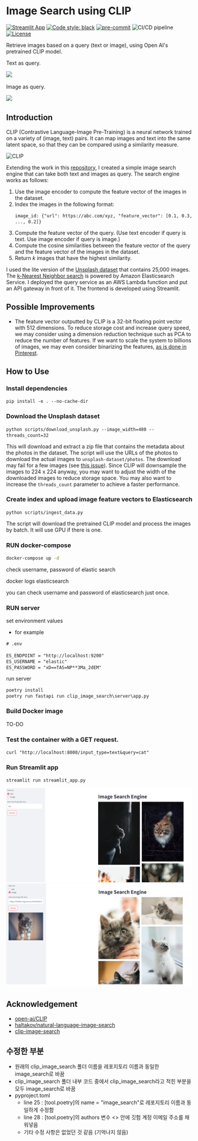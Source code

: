 # Image Search using CLIP

[![Streamlit App](https://static.streamlit.io/badges/streamlit_badge_black_white.svg)](https://share.streamlit.io/kingyiusuen/clip-image-search/)
[![Code style: black](https://img.shields.io/badge/code%20style-black-000000.svg)](https://github.com/psf/black)
[![pre-commit](https://img.shields.io/badge/pre--commit-enabled-brightgreen?logo=pre-commit&logoColor=white)](https://github.com/kingyiusuen/clip-image-search/blob/master/.pre-commit-config.yaml)
![CI/CD pipeline](https://github.com/kingyiusuen/clip-image-search/actions/workflows/pipeline.yaml/badge.svg)
[![License](https://img.shields.io/github/license/kingyiusuen/clip-image-search)](https://github.com/kingyiusuen/clip-image-search/blob/master/LICENSE)

Retrieve images based on a query (text or image), using Open AI's pretrained CLIP model.

Text as query.

![](https://i.imgur.com/5y7NaHU.png)

Image as query.

![](https://i.imgur.com/xYJ6SnQ.png)

## Introduction

CLIP (Contrastive Language-Image Pre-Training) is a neural network trained on a variety of (image, text) pairs. It can map images and text into the same latent space, so that they can be compared using a similarity measure.

![CLIP](https://raw.githubusercontent.com/openai/CLIP/main/CLIP.png)

Extending the work in this [repository](https://github.com/haltakov/natural-language-image-search), I created a simple image search engine that can take both text and images as query. The search engine works as follows:

1. Use the image encoder to compute the feature vector of the images in the dataset.
2. Index the images in the following format:
   ```
   image_id: {"url": https://abc.com/xyz, "feature_vector": [0.1, 0.3, ..., 0.2]}
   ```
3. Compute the feature vector of the query. (Use text encoder if query is text. Use image encoder if query is image.)
4. Compute the cosine similarities between the feature vector of the query and the feature vector of the images in the dataset.
5. Return $k$ images that have the highest similarity.

I used the lite version of the [Unsplash dataset](https://github.com/unsplash/datasets) that contains 25,000 images. The [k-Nearest Neighbor search](https://docs.aws.amazon.com/elasticsearch-service/latest/developerguide/knn.html) is powered by Amazon Elasticsearch Service. I deployed the query service as an AWS Lambda function and put an API gateway in front of it. The frontend is developed using Streamlit.

## Possible Improvements

- The feature vector outputted by CLIP is a 32-bit floating point vector with 512 dimensions. To reduce storage cost and increase query speed, we may consider using a dimension reduction technique such as PCA to reduce the number of features. If we want to scale the system to billions of images, we may even consider binarizing the features, [as is done in Pinterest](https://arxiv.org/pdf/1702.04680.pdf).

## How to Use

### Install dependencies

```
pip install -e . --no-cache-dir
```

### Download the Unsplash dataset

```
python scripts/download_unsplash.py --image_width=480 --threads_count=32
```

This will download and extract a zip file that contains the metadata about the photos in the dataset. The script will use the URLs of the photos to download the actual images to `unsplash-dataset/photos`. The download may fail for a few images (see [this issue](https://github.com/unsplash/datasets/issues/37#issuecomment-854711074)). Since CLIP will downsample the images to 224 x 224 anyway, you may want to adjust the width of the downloaded images to reduce storage space. You may also want to increase the `threads_count` parameter to achieve a faster performance.

### Create index and upload image feature vectors to Elasticsearch

```
python scripts/ingest_data.py
```

The script will download the pretrained CLIP model and process the images by batch. It will use GPU if there is one.

### RUN docker-compose

```bash
docker-compose up -d
```

check username, password of elastic search

docker logs elasticsearch

you can check username and password of elasticsearch just once.

### RUN server

set environment values

- for example
```
# .env

ES_ENDPOINT = "http://localhost:9200"
ES_USERNAME = "elastic"
ES_PASSWORD = "xD==TAS=NP**3Ma_2dEM"

```

run server
```
poetry install
poetry run fastapi run clip_image_search\server\app.py
```

### Build Docker image
TO-DO

### Test the container with a GET request.

```
curl "http://localhost:8000/input_type=text&query=cat"
```

### Run Streamlit app

```
streamlit run streamlit_app.py
```

![cat_by_text](images/cat_by_text.png)
![cat_by_image](images/cat_by_image.png)

## Acknowledgement

- [open-ai/CLIP](https://github.com/openai/CLIP)
- [haltakov/natural-language-image-search](https://github.com/haltakov/natural-language-image-search)
- [clip-image-search](https://github.com/kingyiusuen/clip-image-search)

## 수정한 부분
- 원래의 clip_image_search 폴더 이름을 레포지토리 이름과 동일한 image_search로 바꿈 
- clip_image_search 폴더 내부 코드 중에서 clip_image_search라고 적힌 부분을 모두 image_search로 바꿈
- pyproject.toml
  - line 25 : [tool.poetry]의 name = "image_search"로 레포지토리 이름과 동일하게 수정함
  - line 28 : [tool.poetry]의 authors 변수 <> 안에 깃험 계정 이메일 주소를 채워넣음
  - 기타 수정 사항은 없었던 것 같음 (기억나지 않음) 
